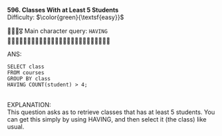 **596. Classes With at Least 5 Students**
<br>
Difficulty: $\color{green}{\textsf{easy}}$

🦸🏻‍♂️🎖️ Main character query: ```HAVING```
<br>
🎒🎒🎒🎒🎒🎒🎒🎒🎒🎒🎒🎒🎒🎒🎒🎒🎒🎒🎒🎒🎒🎒🎒🎒🎒🎒
<br>

ANS:
<br>
```
SELECT class
FROM courses
GROUP BY class
HAVING COUNT(student) > 4;
```

<br>
EXPLANATION:
<br>
This question asks as to retrieve classes that has at least 5 students. You can get this simply by using HAVING, and then select it (the class) like usual.